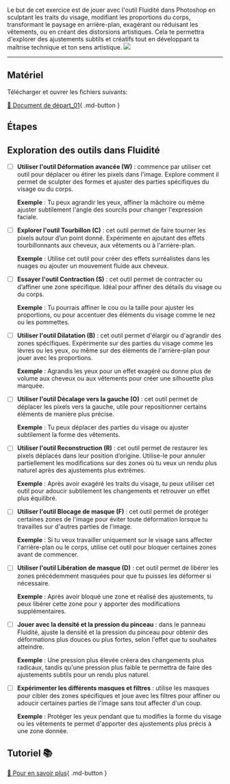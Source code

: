 <style>.md-footer{display:none;}</style>
<style>.md-headher{display:none;}</style>

Le but de cet exercice est de jouer avec l'outil Fluidité dans Photoshop en sculptant les traits du visage, modifiant les proportions du corps, transformant le paysage en arrière-plan, exagérant ou réduisant les vêtements, ou en créant des distorsions artistiques. Cela te permettra d'explorer des ajustements subtils et créatifs tout en développant ta maîtrise technique et ton sens artistique.
![](../assets/image/17_femme_fluidite.png)
***

## Matériel

Télécharger et ouvrer les fichiers suivants:

[📁 Document de départ_01](../assets/image/17_femme_dore.png){ .md-button }   <br>   


## Étapes

## Exploration des outils dans Fluidité

- [ ] **Utiliser l'outil Déformation avancée (W)** : commence par utiliser cet outil pour déplacer ou étirer les pixels dans l'image. Explore comment il permet de sculpter des formes et ajuster des parties spécifiques du visage ou du corps.
  
  **Exemple** : Tu peux agrandir les yeux, affiner la mâchoire ou même ajuster subtilement l'angle des sourcils pour changer l'expression faciale.

- [ ] **Explorer l'outil Tourbillon (C)** : cet outil permet de faire tourner les pixels autour d’un point donné. Expérimente en ajoutant des effets tourbillonnants aux cheveux, aux vêtements ou à l'arrière-plan.

  **Exemple** : Utilise cet outil pour créer des effets surréalistes dans les nuages ou ajouter un mouvement fluide aux cheveux.

- [ ] **Essayer l'outil Contraction (S)** : cet outil permet de contracter ou d’affiner une zone spécifique. Idéal pour affiner des détails du visage ou du corps.

  **Exemple** : Tu pourrais affiner le cou ou la taille pour ajuster les proportions, ou pour accentuer des éléments du visage comme le nez ou les pommettes.

- [ ] **Utiliser l'outil Dilatation (B)** : cet outil permet d'élargir ou d'agrandir des zones spécifiques. Expérimente sur des parties du visage comme les lèvres ou les yeux, ou même sur des éléments de l'arrière-plan pour jouer avec les proportions.

  **Exemple** : Agrandis les yeux pour un effet exagéré ou donne plus de volume aux cheveux ou aux vêtements pour créer une silhouette plus marquée.

- [ ] **Utiliser l'outil Décalage vers la gauche (O)** : cet outil permet de déplacer les pixels vers la gauche, utile pour repositionner certains éléments de manière plus précise.

  **Exemple** : Tu peux déplacer des parties du visage ou ajuster subtilement la forme des vêtements.

- [ ] **Utiliser l'outil Reconstruction (R)** : cet outil permet de restaurer les pixels déplacés dans leur position d’origine. Utilise-le pour annuler partiellement les modifications sur des zones où tu veux un rendu plus naturel après des ajustements plus extrêmes.

  **Exemple** : Après avoir exagéré les traits du visage, tu peux utiliser cet outil pour adoucir subtilement les changements et retrouver un effet plus équilibré.

- [ ] **Utiliser l'outil Blocage de masque (F)** : cet outil permet de protéger certaines zones de l'image pour éviter toute déformation lorsque tu travailles sur d'autres parties de l'image.

  **Exemple** : Si tu veux travailler uniquement sur le visage sans affecter l'arrière-plan ou le corps, utilise cet outil pour bloquer certaines zones avant de commencer.

- [ ] **Utiliser l'outil Libération de masque (D)** : cet outil permet de libérer les zones précédemment masquées pour que tu puisses les déformer si nécessaire.

  **Exemple** : Après avoir bloqué une zone et réalisé des ajustements, tu peux libérer cette zone pour y apporter des modifications supplémentaires.

- [ ] **Jouer avec la densité et la pression du pinceau** : dans le panneau Fluidité, ajuste la densité et la pression du pinceau pour obtenir des déformations plus douces ou plus fortes, selon l'effet que tu souhaites atteindre.

  **Exemple** : Une pression plus élevée créera des changements plus radicaux, tandis qu'une pression plus faible te permettra de faire des ajustements subtils pour un rendu plus naturel.

- [ ] **Expérimenter les différents masques et filtres** : utilise les masques pour cibler des zones spécifiques et joue avec les filtres pour affiner ou adoucir certaines parties de l'image sans tout affecter d'un coup.

  **Exemple** : Protéger les yeux pendant que tu modifies la forme du visage ou les vêtements te permet d'apporter des ajustements plus précis à une zone donnée.



## Tutoriel 📚

[📖 Pour en savoir plus](https://cmontmorency365-my.sharepoint.com/:f:/g/personal/flpilote_cmontmorency_qc_ca/EtFXe8zaC1NLngzBrKiGCDsBhNBSJYcn4aX0xHeCSZkbVg?e=IE8E8m){ .md-button }   <br>
